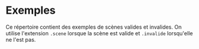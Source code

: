 # Exemples

Ce répertoire contient des exemples de scènes valides et invalides. On utilise
l'extension `.scene` lorsque la scène est valide et `.invalide` lorsqu'elle ne
l'est pas.
